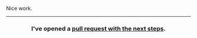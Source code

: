 Nice work.

<hr>
<h3 align="center">I've opened a <a href="{{ url }}">pull request with the next steps</a>.</h3>
